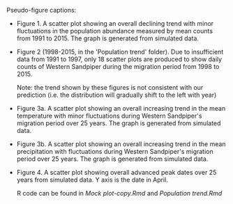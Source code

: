 Pseudo-figure captions:

- Figure 1. A scatter plot showing an overall declining trend with minor fluctuations in the population abundance measured by mean counts from 1991 to 2015. The graph is generated from simulated data.

- Figure 2 (1998-2015, in the 'Population trend' folder). Due to insufficient data from 1991 to 1997, only 18 scatter plots are produced to show daily counts of Western Sandpiper during the migration period from 1998 to 2015.

  Note: the trend shown by these figures is not consistent with our prediction (i.e. the distribution will gradually shift to the left with year)

- Figure 3a. A scatter plot showing an overall increasing trend in the mean temperature with minor fluctuations during Western Sandpiper's migration period over 25 years. The graph is generated from simulated data.

- Figure 3b. A scatter plot showing an overall increasing trend in the mean precipitation with fluctuations during Western Sandpiper's migration period over 25 years. The graph is generated from simulated data.

- Figure 4. A scatter plot showing overall advanced peak dates over 25 years from simulated data. Y axis is the date in April.




  R code can be found in *Mock plot-copy.Rmd* and *Population trend.Rmd*
